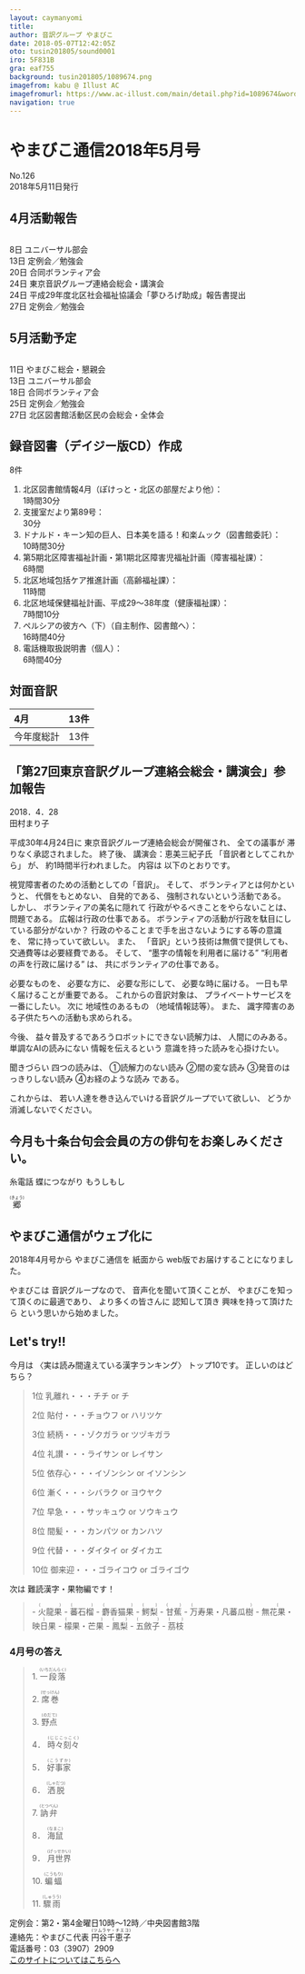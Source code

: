 ```yaml
---
layout: caymanyomi
title: 
author: 音訳グループ やまびこ
date: 2018-05-07T12:42:05Z
oto: tusin201805/sound0001
iro: 5F831B
gra: eaf755
background: tusin201805/1089674.png
imagefrom: kabu @ Illust AC
imagefromurl: https://www.ac-illust.com/main/detail.php?id=1089674&word=%E7%B7%91%E3%81%AE%E3%81%8D%E3%82%89%E3%81%8D%E3%82%89%E8%83%8C%E6%99%AF%E7%B4%A0%E6%9D%90
navigation: true
---
```

   

# <span data-dur="4.096" data-begin="2.050">やまびこ通信2018年5月号</span>

<span data-dur="2.477" data-begin="6.146">No.126</span>  
<span data-dur="4.023" data-begin="8.623">2018年5月11日発行</span>

<!--span data-dur="1.582" data-begin="12.646">読み上げ時間：</span>
<span data-dur="2.509" data-begin="14.228">7分42秒</span-->

## <span data-dur="2.55" data-begin="16.737">4月活動報告</span>

<img class="migi" src="media/tusin201805/cut1.png" alt="" />

<span data-dur="1.011" data-begin="19.287">8日</span>
<span data-dur="2.278" data-begin="20.298">ユニバーサル部会</span>  
<span data-dur="1.487" data-begin="22.576">13日</span>
<span data-dur="2.786" data-begin="24.063">定例会／勉強会</span>  
<span data-dur="1.026" data-begin="26.849">20日</span>
<span data-dur="2.46" data-begin="27.875">合同ボランティア会</span>  
<span data-dur="1.391" data-begin="30.335">24日</span>
<span data-dur="4.923" data-begin="31.726">東京音訳グループ連絡会総会・講演会</span>  
<span data-dur="1.391" data-begin="36.649">24日</span>
<span data-dur="7.124" data-begin="38.040">平成29年度北区社会福祉協議会「夢ひろげ助成」報告書提出</span>  
<span data-dur="1.628" data-begin="45.164">27日</span>
<span data-dur="2.785" data-begin="46.792">定例会／勉強会</span>

## <span data-dur="2.499" data-begin="49.577">5月活動予定</span>

<img class="migi" src="media/tusin201805/cut2.png" alt="" />

<span data-dur="1.497" data-begin="52.076">11日</span>
<span data-dur="3.339" data-begin="53.573">やまびこ総会・懇親会</span>  
<span data-dur="1.488" data-begin="56.912">13日</span>
<span data-dur="2.277" data-begin="58.400">ユニバーサル部会</span>  
<span data-dur="1.536" data-begin="60.677">18日</span>
<span data-dur="2.459" data-begin="62.213">合同ボランティア会</span>  
<span data-dur="1.496" data-begin="64.672">25日</span>
<span data-dur="2.785" data-begin="66.168">定例会／勉強会</span>  
<span data-dur="1.627" data-begin="68.953">27日</span>
<span data-dur="5.308" data-begin="70.580">北区図書館活動区民の会総会・全体会</span>

## <span data-dur="3.853" data-begin="75.888">録音図書（デイジー版CD）作成</span>

<span data-dur="1.671" data-begin="79.741">8件</span>

1. <span data-dur="5.601" data-begin="82.303">北区図書館情報4月（ぽけっと・北区の部屋だより他）：</span>  
<span data-dur="2.462" data-begin="87.904">1時間30分</span>
2. <span data-dur="2.769" data-begin="91.085">支援室だより第89号：</span>  
<span data-dur="1.901" data-begin="93.854">30分</span>
3. <span data-dur="1.569" data-begin="96.652">ドナルド・キーン</span><span data-dur="1.354" data-begin="98.221">知の巨人、</span><span data-dur="1.666" data-begin="99.575">日本美を語る！</span><span data-dur="1.34" data-begin="101.241">和楽ムック</span><span data-dur="1.555" data-begin="102.581">（図書館委託）：</span>  
<span data-dur="2.479" data-begin="104.136">10時間30分</span>
4. <span data-dur="1.181" data-begin="107.465">第5期</span><span data-dur="2.582" data-begin="108.646">北区障害福祉計画・</span><span data-dur="1.245" data-begin="111.228">第1期</span><span data-dur="2.676" data-begin="112.473">北区障害児福祉計画</span><span data-dur="1.649" data-begin="115.149">（障害福祉課）：</span>  
<span data-dur="1.833" data-begin="116.798">6時間</span>
5. <span data-dur="3.197" data-begin="119.365">北区地域包括ケア推進計画</span><span data-dur="1.51" data-begin="122.562">（高齢福祉課）：</span>  
<span data-dur="2.063" data-begin="124.072">11時間</span>
6. <span data-dur="2.731" data-begin="127.026">北区地域保健福祉計画、</span><span data-dur="2.963" data-begin="129.757">平成29～38年度</span><span data-dur="1.564" data-begin="132.720">（健康福祉課）：</span>  
<span data-dur="2.229" data-begin="134.284">7時間10分</span>
7. <span data-dur="1.758" data-begin="137.379">ペルシアの彼方へ</span><span data-dur="0.725" data-begin="139.137">（下）</span><span data-dur="1.523" data-begin="139.862">（自主制作、</span><span data-dur="1.322" data-begin="141.385">図書館へ）：</span>  
<span data-dur="2.672" data-begin="142.707">16時間40分</span>
8. <span data-dur="2.796" data-begin="146.284">電話機取扱説明書</span><span data-dur="0.987" data-begin="149.080">（個人）：</span>  
<span data-dur="2.47" data-begin="150.067">6時間40分</span>

## <span data-dur="2.099" data-begin="152.537">対面音訳</span>

|<span data-dur="1.12" data-begin="154.636">4月</span>|<span data-dur="1.974" data-begin="155.756">13件</span>|
|:---|---:|
|<span data-dur="1.779" data-begin="157.730">今年度総計</span>|<span data-dur="1.975" data-begin="159.509">13件</span>|

## <span data-dur="1.783" data-begin="161.484">「第27回</span><span data-dur="3.183" data-begin="163.267">東京音訳グループ連絡会</span><span data-dur="2.102" data-begin="166.450">総会・講演会」</span><span data-dur="2.109" data-begin="168.552">参加報告</span>

<span data-dur="3.525" data-begin="170.661">2018．4．28</span>  
<span data-dur="1.875" data-begin="174.186">田村まり子</span>

<span data-dur="3.279" data-begin="176.061">平成30年4月24日に</span>
<span data-dur="4.745" data-begin="179.340">東京音訳グループ連絡会総会が開催され、</span>
<span data-dur="1.615" data-begin="184.085">全ての議事が</span>
<span data-dur="3.488" data-begin="185.700">滞りなく承認されました。</span>
<span data-dur="1.306" data-begin="189.188">終了後、</span>
<span data-dur="2.35" data-begin="190.494">講演会：恵美三紀子氏</span>
<span data-dur="2.033" data-begin="192.844">「音訳者としてこれから」</span>
<span data-dur="0.764" data-begin="194.877">が、</span>
<span data-dur="3.487" data-begin="195.641">約1時間半行われました。</span>
<span data-dur="1.298" data-begin="199.128">内容は</span>
<span data-dur="2.953" data-begin="200.426">以下のとおりです。</span>

<span data-dur="4.199" data-begin="203.379">視覚障害者のための活動としての「音訳」。</span>
<span data-dur="1.05" data-begin="207.578">そして、</span>
<span data-dur="2.436" data-begin="208.628">ボランティアとは何かというと、</span>
<span data-dur="1.894" data-begin="211.064">代償をもとめない、</span>
<span data-dur="1.666" data-begin="212.958">自発的である、</span>
<span data-dur="3.377" data-begin="214.624">強制されないという活動である。</span>
<span data-dur="1.038" data-begin="218.001">しかし、</span>
<span data-dur="2.311" data-begin="219.039">ボランティアの美名に隠れて</span>
<span data-dur="2.854" data-begin="221.350">行政がやるべきことをやらないことは、</span>
<span data-dur="2.256" data-begin="224.204">問題である。</span>
<span data-dur="3.235" data-begin="226.460">広報は行政の仕事である。</span>
<span data-dur="4.565" data-begin="229.695">ボランティアの活動が行政を駄目にしている部分がないか？</span>
<span data-dur="4.198" data-begin="234.260">行政のやることまで手を出さないようにする等の意識を、</span>
<span data-dur="2.883" data-begin="238.458">常に持っていて欲しい。</span>
<span data-dur="0.845" data-begin="241.341">また、</span>
<span data-dur="3.67" data-begin="242.186">「音訳」という技術は無償で提供しても、</span>
<span data-dur="3.389" data-begin="245.856">交通費等は必要経費である。</span>
<span data-dur="1.049" data-begin="249.245">そして、</span>
<span data-dur="2.659" data-begin="250.294">&ldquo;墨字の情報を利用者に届ける&rdquo;</span>
<span data-dur="2.591" data-begin="252.953">&ldquo;利用者の声を行政に届ける&rdquo;</span>
<span data-dur="0.733" data-begin="255.544">は、</span>
<span data-dur="3.641" data-begin="256.277">共にボランティアの仕事である。</span>

<span data-dur="1.601" data-begin="259.918">必要なものを、</span>
<span data-dur="1.653" data-begin="261.519">必要な方に、</span>
<span data-dur="1.986" data-begin="263.172">必要な形にして、</span>
<span data-dur="2.832" data-begin="265.158">必要な時に届ける。</span>
<span data-dur="3.945" data-begin="267.990">一日も早く届けることが重要である。</span>
<span data-dur="2.263" data-begin="271.935">これからの音訳対象は、</span>
<span data-dur="3.486" data-begin="274.198">プライベートサービスを一番にしたい。</span>
<span data-dur="1.017" data-begin="277.684">次に</span>
<span data-dur="1.865" data-begin="278.701">地域性のあるもの</span>
<span data-dur="2.643" data-begin="280.566">（地域情報誌等）。</span>
<span data-dur="0.845" data-begin="283.209">また、</span>
<span data-dur="5.084" data-begin="284.054">識字障害のある子供たちへの活動も求められる。</span>

<span data-dur="0.976" data-begin="289.138">今後、</span>
<span data-dur="4.195" data-begin="290.114">益々普及するであろうロボットにできない読解力は、</span>
<span data-dur="2.497" data-begin="294.309">人間にのみある。</span>
<span data-dur="2.522" data-begin="296.806">単調なAIの読みにない</span>
<span data-dur="2.087" data-begin="299.328">情報を伝えるという</span>
<span data-dur="3.885" data-begin="301.415">意識を持った読みを心掛けたい。</span>

<span data-dur="1.279" data-begin="305.300">聞きづらい</span>
<span data-dur="1.548" data-begin="306.579">四つの読みは、</span>
<span data-dur="2.683" data-begin="308.127">①読解力のない読み</span>
<span data-dur="2.168" data-begin="310.810">②間の変な読み</span>
<span data-dur="2.985" data-begin="312.978">③発音のはっきりしない読み</span>
<span data-dur="2.453" data-begin="315.963">④お経のような読み</span>
<span data-dur="1.86" data-begin="318.416">である。</span>

<span data-dur="1.283" data-begin="320.276">これからは、</span>
<span data-dur="4.312" data-begin="321.559">若い人達を巻き込んでいける音訳グループでいて欲しい、</span>
<span data-dur="3.692" data-begin="325.871">どうか消滅しないでください。</span>

## <span data-dur="1.317" data-begin="329.563">今月も</span><span data-dur="5.52" data-begin="330.880">十条台句会会員の方の俳句をお楽しみください。</span>

<span data-dur="5.436" data-begin="336.400"><span data-dur="1.642" data-begin="341.836">糸電話</span> <span data-dur="1.917" data-begin="343.478">蝶につながり</span> <span data-dur="1.876" data-begin="345.395">もうしもし</span></span>

<span class="haigo" data-dur="2.406" data-begin="347.271"><ruby>郷<rt>(きょう)</rt></ruby></span>


## <span data-dur="2.857" data-begin="349.677">やまびこ通信がウェブ化に</span>

<span data-dur="2.535" data-begin="352.534">2018年4月号から</span>
<span data-dur="1.865" data-begin="355.069">やまびこ通信を</span>
<span data-dur="1.342" data-begin="356.934">紙面から</span>
<span data-dur="4.117" data-begin="358.276">web版でお届けすることになりました。</span>

<span data-dur="1.358" data-begin="362.393">やまびこは</span>
<span data-dur="1.875" data-begin="363.751">音訳グループなので、</span>
<span data-dur="2.482" data-begin="365.626">音声化を聞いて頂くことが、</span>
<span data-dur="3.019" data-begin="368.108">やまびこを知って頂くのに最適であり、</span>
<span data-dur="2.406" data-begin="371.127">より多くの皆さんに</span>
<span data-dur="1.727" data-begin="373.533">認知して頂き</span>
<span data-dur="2.292" data-begin="375.260">興味を持って頂けたら</span>
<span data-dur="3.537" data-begin="377.552">という思いから始めました。</span>

## <span data-dur="1.749" data-begin="381.089">Let's try!!</span>

<span data-dur="1.334" data-begin="382.838">今月は</span>
<span data-dur="3.019" data-begin="384.172">〈実は読み間違えている漢字ランキング〉</span>
<span data-dur="2.782" data-begin="387.191">トップ10です。</span>
<span data-dur="3.245" data-begin="389.973">正しいのはどちら？</span>
<span data-dur="2.815" data-begin="393.218"><!--問題の読み上げは省略--></span>

<blockquote markdown="1">
1位 乳離れ・・・チチ or チ

2位 貼付・・・チョウフ or ハリツケ

3位 続柄・・・ゾクガラ or ツヅキガラ

4位 礼讃・・・ライサン or レイサン

5位 依存心・・・イゾンシン or イソンシン

6位 漸く・・・シバラク or ヨウヤク

7位 早急・・・サッキュウ or ソウキュウ

8位 間髪・・・カンパツ or カンハツ

9位 代替・・・ダイタイ or ダイカエ

10位 御来迎・・・ゴライコウ or ゴライゴウ
</blockquote>

<span data-dur="1.044" data-begin="396.033">次は</span>
<span data-dur="3.103" data-begin="397.077">難読漢字・果物編です！</span>
<span data-dur="2.815" data-begin="400.180"><!--問題の読み上げは省略--></span>

<blockquote markdown="1">
- <ruby>火龍果<rt>(　　　)</rt></ruby><img class="migi" src="media/tusin201805/cut3.png" alt="" />
- <ruby>蕃石榴<rt>(　　　)</rt></ruby>
- <ruby>麝香猫果<rt>(　　　　)</rt></ruby>
- <ruby>鰐梨<rt>(　　)</rt></ruby>
- <ruby>甘蕉<rt>(　　)</rt></ruby>
- <ruby>万寿果・凡蕃瓜樹<rt>(　　　　　　　　)</rt></ruby>
- <ruby>無花果・映日果<rt>(　　　　　　　)</rt></ruby>
- <ruby>檬果・芒果<rt>(　　　　　)</rt></ruby>
- <ruby>鳳梨<rt>(　　)</rt></ruby>
- <ruby>五斂子<rt>(　　　)</rt></ruby>
- <ruby>茘枝<rt>(　　)</rt></ruby>
</blockquote>

### <span data-dur="2.336" data-begin="402.995">4月号の答え</span>

<blockquote markdown="1">
<span data-dur="0.89" data-begin="405.331">1.</span>
<span data-dur="1.871" data-begin="406.221"><ruby>一段落<rt>(いちだんらく)</rt></ruby></span>

<span data-dur="0.718" data-begin="408.092">2.</span>
<span data-dur="1.677" data-begin="408.810"><ruby>席巻<rt>(せっけん)</rt></ruby></span>

<span data-dur="0.896" data-begin="410.487">3.</span>
<span data-dur="1.572" data-begin="411.383"><ruby>野点<rt>(のだて)</rt></ruby></span>

<span data-dur="0.85" data-begin="412.955">4．</span>
<span data-dur="1.996" data-begin="413.805"><ruby>時々刻々<rt>(じじこっこく)</rt></ruby></span>

<span data-dur="0.733" data-begin="415.801">5．</span>
<span data-dur="1.597" data-begin="416.534"><ruby>好事家<rt>(こうずか)</rt></ruby></span>

<span data-dur="0.891" data-begin="418.131">6．</span>
<span data-dur="1.597" data-begin="419.022"><ruby>洒脱<rt>(しゃだつ)</rt></ruby></span>

<span data-dur="0.866" data-begin="420.619">7.</span>
<span data-dur="1.632" data-begin="421.485"><ruby>訥弁<rt>(とつべん)</rt></ruby></span>

<span data-dur="0.906" data-begin="423.117">8．</span>
<span data-dur="1.551" data-begin="424.023"><ruby>海鼠<rt>(なまこ)</rt></ruby></span>

<span data-dur="0.855" data-begin="425.574">9．</span>
<span data-dur="1.792" data-begin="426.429"><ruby>月世界<rt>(げっせかい)</rt></ruby></span>

<span data-dur="0.838" data-begin="428.221">10.</span>
<span data-dur="1.581" data-begin="429.059"><ruby>蝙蝠<rt>(こうもり)</rt></ruby></span>

<span data-dur="1.218" data-begin="430.640">11.</span>
<span data-dur="1.596" data-begin="431.858"><ruby>驟雨<rt>(しゅうう)</rt></ruby></span>
</blockquote>

<span data-dur="6.967" data-begin="433.454">定例会：第2・第4金曜日10時～12時／中央図書館3階</span>  
<span data-dur="4.324" data-begin="440.421">連絡先：やまびこ代表 <ruby>円谷千恵子<rt>(ツムラヤ・チエコ)</rt></ruby></span>  
<span data-dur="5.372" data-begin="444.745">電話番号：03（3907）2909</span>  
<span data-dur="2.383" data-begin="450.117"><a href="mailto:ymbk2016ml@gmail.com?Subject=やまびこウェブサイトについて" data-dur="2.252" data-begin="452.500">このサイトについてはこちらへ</a></span>
<span data-dur="5.897" data-begin="454.752"><!--以上でやまびこ通信2018年5月号を終わります。--></span>
